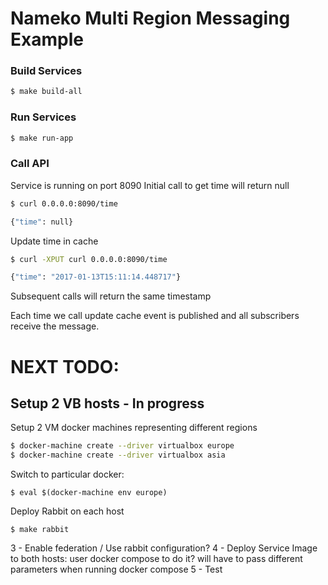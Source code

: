 # Nameko Multi Region Messaging Example

### Build Services

```sh
$ make build-all
```

### Run Services

```sh
$ make run-app
```

### Call API

Service is running on port 8090
Initial call to get time will return null

```sh
$ curl 0.0.0.0:8090/time

{"time": null}
```

Update time in cache

```sh
$ curl -XPUT curl 0.0.0.0:8090/time

{"time": "2017-01-13T15:11:14.448717"}
```

Subsequent calls will return the same timestamp

Each time we call update cache event is published and all subscribers receive the message.

# NEXT TODO:

## Setup 2 VB hosts - In progress

Setup 2 VM docker machines representing different regions

```sh
$ docker-machine create --driver virtualbox europe
$ docker-machine create --driver virtualbox asia
```

Switch to particular docker:

`$ eval $(docker-machine env europe)`

Deploy Rabbit on each host

`$ make rabbit`


3 - Enable federation / Use rabbit configuration?
4 - Deploy Service Image to both hosts:
    user docker compose to do it?
    will have to pass different parameters when running docker compose
5 - Test
